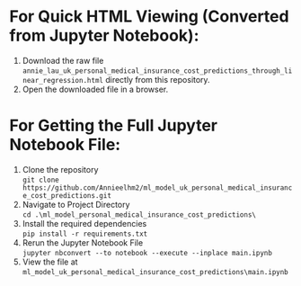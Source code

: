 # For Quick HTML Viewing (Converted from Jupyter Notebook):
1. Download the raw file ```annie_lau_uk_personal_medical_insurance_cost_predictions_through_linear_regression.html``` directly from this repository.  
2. Open the downloaded file in a browser.  

# For Getting the Full Jupyter Notebook File: 
1. Clone the repository  
```git clone https://github.com/Annieelhm2/ml_model_uk_personal_medical_insurance_cost_predictions.git```
2. Navigate to Project Directory  
```cd .\ml_model_personal_medical_insurance_cost_predictions\```
3. Install the required dependencies  
```pip install -r requirements.txt```
4. Rerun the Jupyter Notebook File  
```jupyter nbconvert --to notebook --execute --inplace main.ipynb```  
5. View the file at  
```ml_model_uk_personal_medical_insurance_cost_predictions\main.ipynb```
